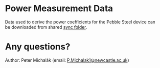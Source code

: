 # Power Measurement Data

Data used to derive the power coefficients for the Pebble Steel device can be downloaded from shared [sync folder](https://ln.sync.com/dl/278ca25a0/4hnrq9ng-myq3f55n-qwaj9w69-mx3qe3n4).

# Any questions?

Author: Peter Michalák (email: P.Michalak1@newcastle.ac.uk)